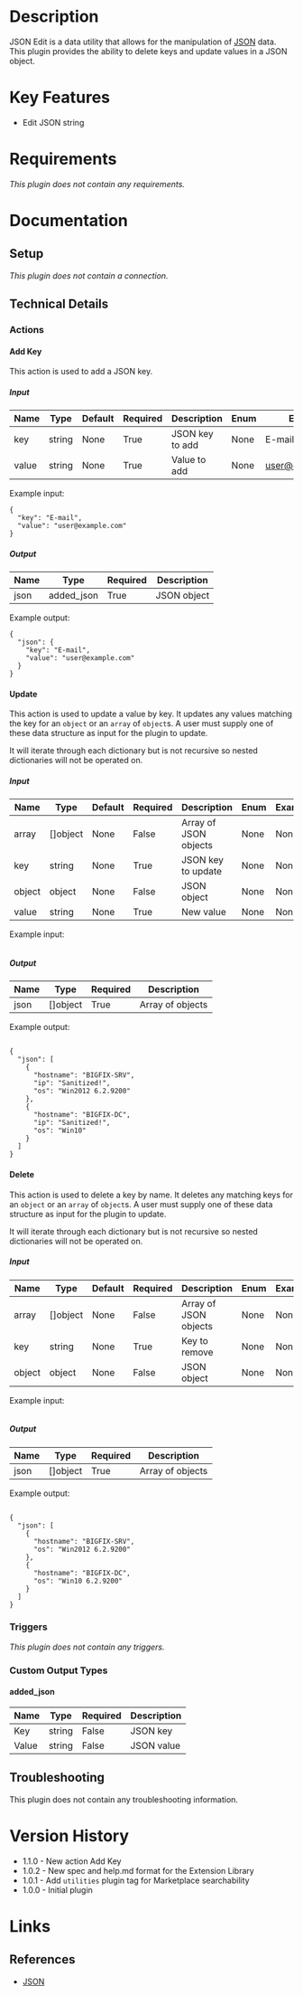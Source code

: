 # Description

JSON Edit is a data utility that allows for the manipulation of [JSON](https://www.json.org/json-en.html) data. This plugin provides the ability to delete keys and update values in a JSON object.

# Key Features

* Edit JSON string

# Requirements

_This plugin does not contain any requirements._

# Documentation

## Setup

_This plugin does not contain a connection._

## Technical Details

### Actions

#### Add Key

This action is used to add a JSON key.

##### Input

|Name|Type|Default|Required|Description|Enum|Example|
|----|----|-------|--------|-----------|----|-------|
|key|string|None|True|JSON key to add|None|E-mail|
|value|string|None|True|Value to add|None|user@example.com|

Example input:

```
{
  "key": "E-mail",
  "value": "user@example.com"
}
```

##### Output

|Name|Type|Required|Description|
|----|----|--------|-----------|
|json|added_json|True|JSON object|

Example output:

```
{
  "json": {
    "key": "E-mail",
    "value": "user@example.com"
  }
}
```

#### Update

This action is used to update a value by key. It updates any values matching the key for an `object` or an `array` of `object`s.
A user must supply one of these data structure as input for the plugin to update.

It will iterate through each dictionary but is not recursive so nested dictionaries will not be operated on.

##### Input

|Name|Type|Default|Required|Description|Enum|Example|
|----|----|-------|--------|-----------|----|-------|
|array|[]object|None|False|Array of JSON objects|None|None|
|key|string|None|True|JSON key to update|None|None|
|object|object|None|False|JSON object|None|None|
|value|string|None|True|New value|None|None|

Example input:

```
```

##### Output

|Name|Type|Required|Description|
|----|----|--------|-----------|
|json|[]object|True|Array of objects|

Example output:

```

{
  "json": [
    {
      "hostname": "BIGFIX-SRV",
      "ip": "Sanitized!",
      "os": "Win2012 6.2.9200"
    },
    {
      "hostname": "BIGFIX-DC",
      "ip": "Sanitized!",
      "os": "Win10"
    }
  ]
}

```

#### Delete

This action is used to delete a key by name. It deletes any matching keys for an `object` or an `array` of `object`s.
A user must supply one of these data structure as input for the plugin to update.

It will iterate through each dictionary but is not recursive so nested dictionaries will not be operated on.

##### Input

|Name|Type|Default|Required|Description|Enum|Example|
|----|----|-------|--------|-----------|----|-------|
|array|[]object|None|False|Array of JSON objects|None|None|
|key|string|None|True|Key to remove|None|None|
|object|object|None|False|JSON object|None|None|

Example input:

```
```

##### Output

|Name|Type|Required|Description|
|----|----|--------|-----------|
|json|[]object|True|Array of objects|

Example output:

```

{
  "json": [
    {
      "hostname": "BIGFIX-SRV",
      "os": "Win2012 6.2.9200"
    },
    {
      "hostname": "BIGFIX-DC",
      "os": "Win10 6.2.9200"
    }
  ]
}

```

### Triggers

_This plugin does not contain any triggers._

### Custom Output Types

#### added_json

|Name|Type|Required|Description|
|----|----|--------|-----------|
|Key|string|False|JSON key|
|Value|string|False|JSON value|

## Troubleshooting

This plugin does not contain any troubleshooting information.

# Version History

* 1.1.0 - New action Add Key
* 1.0.2 - New spec and help.md format for the Extension Library
* 1.0.1 - Add `utilities` plugin tag for Marketplace searchability
* 1.0.0 - Initial plugin

# Links

## References

* [JSON](https://www.json.org/)
